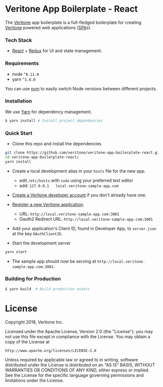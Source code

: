 # Veritone App Boilerplate - React

The [Veritone][veri] app boilerplate is a full-fledged boilerplate for creating [Veritone][veri] powered web applications ([SPA](https://en.wikipedia.org/wiki/Single-page_application)s).

### Tech Stack
* [React][react] + [Redux][redux] for UI and state management.

### Requirements
* node `^8.11.0`
* yarn `^1.6.0` 

You can use [nvm](https://github.com/creationix/nvm#installation) to easily switch Node versions between different projects.

### Installation
We use [Yarn](https://yarnpkg.com/) for dependency management.
```bash
$ yarn install # Install project dependencies
```

### Quick Start
* Clone this repo and install the dependencies
```sh
git clone https://github.com/veritone/veritone-app-boilerplate-react.git
cd veritone-app-boilerplate-react/
yarn install
```

* Create a local development alias in your `hosts` file for the new app.
  * edit `/etc/hosts` with `sudo` using your preferred text editor
  * add: `127.0.0.1   local.veritone-sample-app.com`

* [Create a Veritone developer account](https://www.veritone.com/onboarding/#/signUp?type=developer) if you don't already have one.

* [Register a new Veritone application](https://developer.veritone.com/applications/overview/new/details).
  * URL: `http://local.veritone-sample-app.com:3001`
  * Oauth2 Redirect URL: `http://local.veritone-sample-app.com:3001`
  
* Add your application's Client ID, found in Developer App, to `server.json` at the key `OAuthClientID`.

* Start the development server
```sh
yarn start
```

* The sample app should now be serving at `http://local.veritone-sample-app.com:3001`.

### Building for Production
```bash
$ yarn build  # Build production assets
```

[react]: https://facebook.github.io/react/
[redux]: http://redux.js.org/
[veri]: https://veritone.com/
[rdce]: https://chrome.google.com/webstore/detail/redux-devtools/lmhkpmbekcpmknklioeibfkpmmfibljd

# License
Copyright 2018, Veritone Inc.

Licensed under the Apache License, Version 2.0 (the "License");
you may not use this file except in compliance with the License.
You may obtain a copy of the License at

    http://www.apache.org/licenses/LICENSE-2.0

Unless required by applicable law or agreed to in writing, software
distributed under the License is distributed on an "AS IS" BASIS,
WITHOUT WARRANTIES OR CONDITIONS OF ANY KIND, either express or implied.
See the License for the specific language governing permissions and
limitations under the License.
